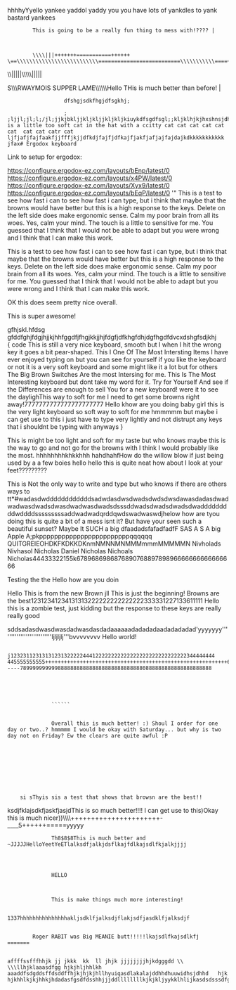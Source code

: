 hhhhyYyello yankee yaddol yaddy you you have lots of yankdles to yank bastard yankees
            

            This is going to be a really fun thing to mess with!???? | 



            \\\\|||+++++++===========++++++                      \==\\\\\\\\\\\\\\\\\\\\\\\\\\==========================\\\\\\\\\\\====+++===\\

\\\\|||||\\\\\\\\\\|||||

S\\\\\\RWAYMOIS SUPPER LAME\\\\\\\\\\\Hello THis is much better than before! | 
                      
                      
                      
                      dfshgjsdkfhgjdfsgkhj;
                       
                      ;
    ;ljjl;jl;l;/jl;jjkjbkljjkljkljjkljkljkiuykdfsgdfsgl;;kljklhjkjhxshnsjdhfkjdshsdjkhfdksjsdhkjfsdjhfdsjhkdsfhjdsfkfdhsjkTHis is a little too soft cat in the hat with a ccitty cat cat cat cat cat cat  cat cat catr cat ljfjafjfajfaakfjjfffjkjjdfkdjfajfjdfkajfjakfjafjajfajdajkdkkkkkkkkkkk  jfax# Ergodox keyboard

Link to setup for ergodox:

https://configure.ergodox-ez.com/layouts/bEnp/latest/0
https://configure.ergodox-ez.com/layouts/x4PW/latest/0
https://configure.ergodox-ez.com/layouts/Xyx9/latest/0
https://configure.ergodox-ez.com/layouts/bEqP/latest/0
'"
This is a test to see how fast i can to see how fast i can type, but i think that maybe that the browns would have better but this is a high response to the keys. Delete on the left side does make ergonomic sense. 
Calm my poor brain from all its woes. Yes, calm your mind. The touch is a little to sensitive for me. You guessed that I think that I would not be able to adapt but you were wrong and I think that I can make this work.

This is a test to see how fast i can to see how fast i can type, but i think that maybe that the browns would have better but this is a high response to the keys. Delete on the left side does make ergonomic sense. 
Calm my poor brain from all its woes. Yes, calm your mind. The touch is a little to sensitive for me. You guessed that I think that I would not be able to adapt but you were wrong and I think that I can make this work.


OK this does seem pretty nice overall. 

This is super awesome!

gfhjskl.hfdsg       
gfddfghjfdgjhjjkjhhfggdfjfhgjkkjjhjfdgfjdfkhgfdhjdgfhgdfdvcxdshgfsdjkhj         
{
    code
    This is still a very nice keyboard, smooth but I when I hit the wrong key 
    it goes a bit pear-shaped.
    This I One Of The Most Intersting Items I have ever enjoyed typing on but you can see for yourself if you like the keyboard or not it is a very soft keyboard and some might like it a lot but for others The Big Brown Switches Are the most Intersing for me. This Is The Most Interesting keyboard but dont take my word for it. Try for Yourself And see if the Differences are enough to sell You for a new keyboard! were it to see the daylighThis way to soft for me I need to get some browns right away!7777777777777777777777 Hello khow are you doing baby girl this is the very light keyboard so soft way to soft for me hmmmmm but maybe i can get use to this i just have to type very lightly and not distrupt any keys that i shouldnt be typing with anyways
}

This is might be too light and soft for my taste but who knows maybe this is the way to go and not go for the browns with I think I would probably like the most. hhhhhhhhkhkkhhh                hahdhahfHow do the willow blow if just being used by a a few boies hello hello this is quite neat how about I look at your feet?????????

This is Not the only way to write and type but who knows if there are others ways to tt*#wadasdwddddddddddddsadwdasdwsdwadsdwdsdwsdawasdadasdwadwadwasdwadsdwasdwadwasdwadsdsssddwadsdwadsdwadsdwadddddddddwddddsssssssssaddwadwadqrddqwdswadwaswdjhelow how are tyou doing this is quite a bit of a mess isnt it? But have your seen such a beautiful sunset? Maybe It SUCH a big dfaadadsfafadfadfF SAS A S A big Apple A;pkppppppppppppppppppppppppqqqqqq QUITGREIEOHDKFKDKKDKnmNMNNMNMMMmmmMMMMMN Nivholads Nivhasol Nicholas Daniel Nicholas Nichoals Nicholas44433322155k678968698687689076889789896666666666666666


Testing the the Hello how are you doin


Hello This is from the new Brown jll This is just the beginning! Browns are the best12312341234131313222222222222222333331227133611111
Hello this is a zombie test, just kidding but the response to these keys are really really good 



sddsadasdwasdwasdadwasdasdadaaaaaadadadadaadadadadad'yyyyyyy'''''''''''''''''''''''''''ljljljlj'''bvvvvvvvv Hello world!
 

                  j12323112313131231322222444122222222222222222222222222222344444444         445555555555++++++++++++++++++++++++++++++++++++++++++++++++++++++++++66666++++++++543wwwwwsssssssssssssssssss222222222+++++j-----7899999999998888888888888888888888888880888888888888888888888
                  
                  
                  
                  
                  
                  ``````
                  
                  
                  Overall this is much better! :) Shoul I order for one day or two..? hmmmmm I would be okay with Saturday... but why is two day not on Friday? Ew the clears are quite awful :P
                  
                  
                  
                  
                  
                  
                  
                  
                  
        si sThyis sis a test that shows that browsn are the best!!

  ksdjfklajsdkfjaskfjasjdThis is so much better!!!! I can get use to this)Okay this is much nicer))\\\\\\\\\++++++++++++++++++++++-____5++++++=====yyyyy                

                  
                  
                  
                  
                  
                  
                  
                  
                  
                  
                  
                  
                  
                  
                  
                  Th8$8$8This is much better and ~JJJJJHelloYeetYeETlalksdfjalkjdsflkajfdlkajsdlfkjalkjjjj
                  
                  
                  
                  
                  HELLO



                  This is make things much more interesting!

                  1337hhhhhhhhhhhhhhhakljsdklfjalksdjflakjsdfjasdklfjalksdjf
            

            Roger RABIT was Big MEANIE butt!!!!!lkajsdlfkajsdlkfj                                                                                                  =======


    affffssfffhhjk jj jkkk  kk  ll jhjk jjjjjjjjhjkdgggdd \\  \\\llhjklaaasdfgg hjkjhljhhlkh aaaddfsdgddsffdsddffhjkjhjkjhllhyuiqasdlakalajddhhdhuuwidhsjdhhd   hjk hjkhhlkjkjhhkjhdadasfgsdfdsshhjjjddllllllllkjkjkljyykklhlijkasdsdsssdfgfgfdfgfrdfgdddsdsdssddertwwccsadggffgjhadfdfcdgtgdtgbddgddsdfdss